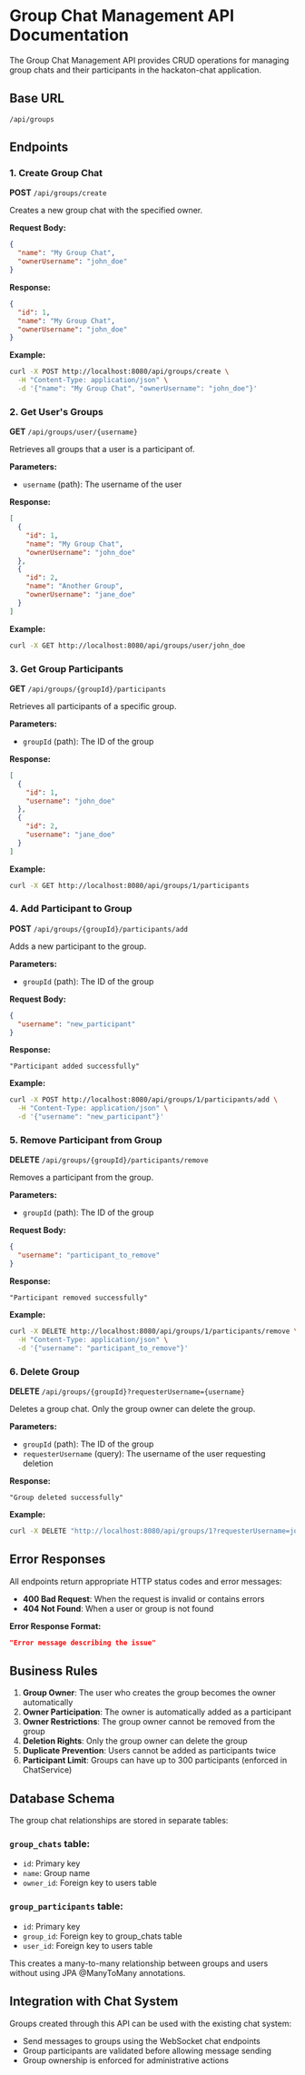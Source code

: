 # Group Chat Management API Documentation

The Group Chat Management API provides CRUD operations for managing group chats and their participants in the hackaton-chat application.

## Base URL
```
/api/groups
```

## Endpoints

### 1. Create Group Chat
**POST** `/api/groups/create`

Creates a new group chat with the specified owner.

**Request Body:**
```json
{
  "name": "My Group Chat",
  "ownerUsername": "john_doe"
}
```

**Response:**
```json
{
  "id": 1,
  "name": "My Group Chat",
  "ownerUsername": "john_doe"
}
```

**Example:**
```bash
curl -X POST http://localhost:8080/api/groups/create \
  -H "Content-Type: application/json" \
  -d '{"name": "My Group Chat", "ownerUsername": "john_doe"}'
```

### 2. Get User's Groups
**GET** `/api/groups/user/{username}`

Retrieves all groups that a user is a participant of.

**Parameters:**
- `username` (path): The username of the user

**Response:**
```json
[
  {
    "id": 1,
    "name": "My Group Chat",
    "ownerUsername": "john_doe"
  },
  {
    "id": 2,
    "name": "Another Group",
    "ownerUsername": "jane_doe"
  }
]
```

**Example:**
```bash
curl -X GET http://localhost:8080/api/groups/user/john_doe
```

### 3. Get Group Participants
**GET** `/api/groups/{groupId}/participants`

Retrieves all participants of a specific group.

**Parameters:**
- `groupId` (path): The ID of the group

**Response:**
```json
[
  {
    "id": 1,
    "username": "john_doe"
  },
  {
    "id": 2,
    "username": "jane_doe"
  }
]
```

**Example:**
```bash
curl -X GET http://localhost:8080/api/groups/1/participants
```

### 4. Add Participant to Group
**POST** `/api/groups/{groupId}/participants/add`

Adds a new participant to the group.

**Parameters:**
- `groupId` (path): The ID of the group

**Request Body:**
```json
{
  "username": "new_participant"
}
```

**Response:**
```
"Participant added successfully"
```

**Example:**
```bash
curl -X POST http://localhost:8080/api/groups/1/participants/add \
  -H "Content-Type: application/json" \
  -d '{"username": "new_participant"}'
```

### 5. Remove Participant from Group
**DELETE** `/api/groups/{groupId}/participants/remove`

Removes a participant from the group.

**Parameters:**
- `groupId` (path): The ID of the group

**Request Body:**
```json
{
  "username": "participant_to_remove"
}
```

**Response:**
```
"Participant removed successfully"
```

**Example:**
```bash
curl -X DELETE http://localhost:8080/api/groups/1/participants/remove \
  -H "Content-Type: application/json" \
  -d '{"username": "participant_to_remove"}'
```

### 6. Delete Group
**DELETE** `/api/groups/{groupId}?requesterUsername={username}`

Deletes a group chat. Only the group owner can delete the group.

**Parameters:**
- `groupId` (path): The ID of the group
- `requesterUsername` (query): The username of the user requesting deletion

**Response:**
```
"Group deleted successfully"
```

**Example:**
```bash
curl -X DELETE "http://localhost:8080/api/groups/1?requesterUsername=john_doe"
```

## Error Responses

All endpoints return appropriate HTTP status codes and error messages:

- **400 Bad Request**: When the request is invalid or contains errors
- **404 Not Found**: When a user or group is not found

**Error Response Format:**
```json
"Error message describing the issue"
```

## Business Rules

1. **Group Owner**: The user who creates the group becomes the owner automatically
2. **Owner Participation**: The owner is automatically added as a participant
3. **Owner Restrictions**: The group owner cannot be removed from the group
4. **Deletion Rights**: Only the group owner can delete the group
5. **Duplicate Prevention**: Users cannot be added as participants twice
6. **Participant Limit**: Groups can have up to 300 participants (enforced in ChatService)

## Database Schema

The group chat relationships are stored in separate tables:

### `group_chats` table:
- `id`: Primary key
- `name`: Group name
- `owner_id`: Foreign key to users table

### `group_participants` table:
- `id`: Primary key
- `group_id`: Foreign key to group_chats table
- `user_id`: Foreign key to users table

This creates a many-to-many relationship between groups and users without using JPA @ManyToMany annotations.

## Integration with Chat System

Groups created through this API can be used with the existing chat system:
- Send messages to groups using the WebSocket chat endpoints
- Group participants are validated before allowing message sending
- Group ownership is enforced for administrative actions 